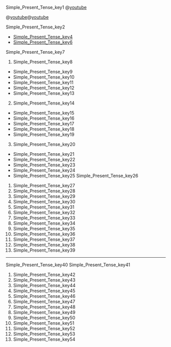 Simple_Present_Tense_key1
@[youtube](SXJXaHaWS9U)

@[youtube](3fEnNbKD3bY)@[youtube](QUGETmMFuGQ)



Simple_Present_Tense_key2


* [Simple_Present_Tense_key4](https://howhindi.com/simple-present-tense-hindi-to-english-translation/)
* [Simple_Present_Tense_key6](https://www.successcds.net/learn-english/simple-present-tense-definition-rules-examples-exercises.html)

Simple_Present_Tense_key7


1) Simple_Present_Tense_key8
* Simple_Present_Tense_key9
* Simple_Present_Tense_key10
* Simple_Present_Tense_key11
* Simple_Present_Tense_key12
* Simple_Present_Tense_key13
2) Simple_Present_Tense_key14
* Simple_Present_Tense_key15
* Simple_Present_Tense_key16
* Simple_Present_Tense_key17
* Simple_Present_Tense_key18
* Simple_Present_Tense_key19
3) Simple_Present_Tense_key20
* Simple_Present_Tense_key21
* Simple_Present_Tense_key22
* Simple_Present_Tense_key23
* Simple_Present_Tense_key24
* Simple_Present_Tense_key25
Simple_Present_Tense_key26
1) Simple_Present_Tense_key27
2) Simple_Present_Tense_key28
3) Simple_Present_Tense_key29
4) Simple_Present_Tense_key30
5) Simple_Present_Tense_key31
6) Simple_Present_Tense_key32
7) Simple_Present_Tense_key33
8) Simple_Present_Tense_key34
9) Simple_Present_Tense_key35
10) Simple_Present_Tense_key36
11) Simple_Present_Tense_key37
12) Simple_Present_Tense_key38
13) Simple_Present_Tense_key39
---

Simple_Present_Tense_key40
Simple_Present_Tense_key41


1) Simple_Present_Tense_key42
2) Simple_Present_Tense_key43
3) Simple_Present_Tense_key44
4) Simple_Present_Tense_key45
5) Simple_Present_Tense_key46
6) Simple_Present_Tense_key47
7) Simple_Present_Tense_key48
8) Simple_Present_Tense_key49
9) Simple_Present_Tense_key50
10) Simple_Present_Tense_key51
11) Simple_Present_Tense_key52
12) Simple_Present_Tense_key53
13) Simple_Present_Tense_key54
